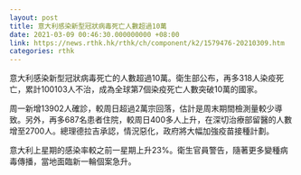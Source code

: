 ```yaml
---
layout: post
title: 意大利感染新型冠狀病毒死亡人數超過10萬
date: 2021-03-09 00:46:30.000000000 +08:00
link: https://news.rthk.hk/rthk/ch/component/k2/1579476-20210309.htm
categories: rthk
---
```


意大利感染新型冠狀病毒死亡的人數超過10萬。衛生部公布，再多318人染疫死亡，累計100103人不治，成為全球第7個染疫死亡人數突破10萬的國家。

周一新增13902人確診，較周日超過2萬宗回落，估計是周末期間檢測量較少導致。另外，再多687名患者住院，較周日400多人上升，在深切治療部留醫的人數增至2700人。總理德拉吉承認，情況惡化，政府將大幅加強疫苗接種計劃。

意大利上星期的感染率較之前一星期上升23%。衛生官員警告，隨著更多變種病毒傳播，當地面臨新一輪個案急升。
